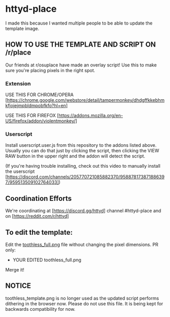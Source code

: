 # httyd-place

I made this because I wanted multiple people to be able to update the template image.

## HOW TO USE THE TEMPLATE AND SCRIPT ON /r/place
Our friends at r/osuplace have made an overlay script! Use this to make sure you're placing pixels in the right spot.

### Extension

USE THIS FOR CHROME/OPERA
[https://chrome.google.com/webstore/detail/tampermonkey/dhdgffkkebhmkfjojejmpbldmpobfkfo?hl=en]

USE THIS FOR FIREFOX
[https://addons.mozilla.org/en-US/firefox/addon/violentmonkey/]

### Userscript

Install userscript.user.js from this repository to the addons listed above. Usually you can do that just by clicking the script, then clicking the VIEW RAW button in the upper right and the addon will detect the script.

(If you're having trouble installing, check out this video to manually install the userscript [https://discord.com/channels/205770721085882370/958878173871886397/959513509102764033])

## Coordination Efforts

We're coordinating at [https://discord.gg/httyd] channel #httyd-place and on [https://reddit.com/r/httyd]

## To edit the template:

Edit the [toothless_full.png](toothless_full.png) file without changing the pixel dimensions. PR only:

* YOUR EDITED toothless_full.png

Merge it!

## NOTICE

toothless_template.png is no longer used as the updated script performs dithering in the browser now. Please do not use this file. It is being kept for backwards compatibility for now.
